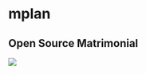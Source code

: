 # mplan
<h2> Open Source Matrimonial </h2>
<img src="https://github.com/shivamanhar/mplan/blob/master/screen_shot/ScreenShotonSep23rdat02-13PM.png">
